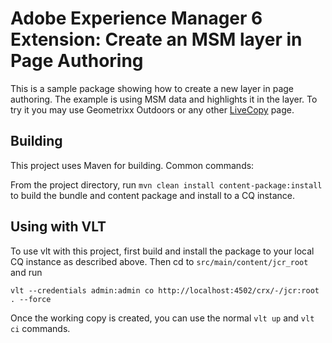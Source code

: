 # Adobe Experience Manager 6 Extension: Create an MSM layer in Page Authoring

This is a sample package showing how to create a new layer in page authoring. The example is using MSM data and highlights it in the layer. To try it you may use Geometrixx Outdoors or any other [LiveCopy](http://docs.adobe.com/docs/en/aem/6-0/administer/sites/multi-site-manager.html) page.

## Building 
 
This project uses Maven for building. Common commands:

From the project directory, run ``mvn clean install content-package:install`` to build the bundle and content package and install to a CQ instance.

## Using with VLT 
 
To use vlt with this project, first build and install the package to your local CQ instance as described above. Then cd to `src/main/content/jcr_root` and run

    vlt --credentials admin:admin co http://localhost:4502/crx/-/jcr:root . --force

Once the working copy is created, you can use the normal ``vlt up`` and ``vlt ci`` commands.
